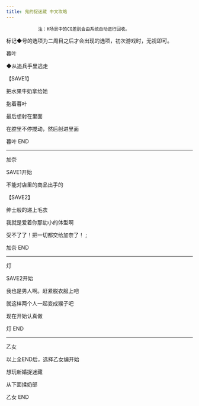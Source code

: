```yaml
---
title: 鬼的捉迷藏 中文攻略
---
```


                注：H场景中的CG差别会由系统自动进行回收。

标记◆号的选项为二周目之后才会出现的选项，初次游戏时，无视即可。



暮叶



◆从追兵手里逃走

【SAVE1】

把水果牛奶拿给她

抱着暮叶

最后想射在里面

在腔里不停搅动，然后射进里面



暮叶 END

--------------------------------------------------------------------------------



加奈



SAVE1开始



不能对店里的商品出手的

【SAVE2】

绅士般的递上毛衣

我就是爱着你那幼小的体型啊

受不了了！把一切都交给加奈了！ ;



加奈 END

--------------------------------------------------------------------------------



灯



SAVE2开始



我也是男人啊。赶紧脱衣服上吧

就这样两个人一起变成猴子吧

现在开始认真做



灯 END

--------------------------------------------------------------------------------



乙女



以上全END后，选择乙女编开始



想玩新婚捉迷藏

从下面揉奶部



乙女 END


              
